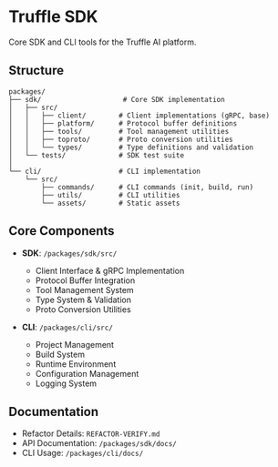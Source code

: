 # Truffle SDK

Core SDK and CLI tools for the Truffle AI platform.

## Structure

```
packages/
├── sdk/                    # Core SDK implementation
│   ├── src/
│   │   ├── client/        # Client implementations (gRPC, base)
│   │   ├── platform/      # Protocol buffer definitions
│   │   ├── tools/         # Tool management utilities
│   │   ├── toproto/       # Proto conversion utilities
│   │   └── types/         # Type definitions and validation
│   └── tests/             # SDK test suite
│
└── cli/                   # CLI implementation
    └── src/
        ├── commands/      # CLI commands (init, build, run)
        ├── utils/         # CLI utilities
        └── assets/        # Static assets
```

## Core Components

- **SDK**: `/packages/sdk/src/`
  - Client Interface & gRPC Implementation
  - Protocol Buffer Integration
  - Tool Management System
  - Type System & Validation
  - Proto Conversion Utilities

- **CLI**: `/packages/cli/src/`
  - Project Management
  - Build System
  - Runtime Environment
  - Configuration Management
  - Logging System

## Documentation

- Refactor Details: `REFACTOR-VERIFY.md`
- API Documentation: `/packages/sdk/docs/`
- CLI Usage: `/packages/cli/docs/`

